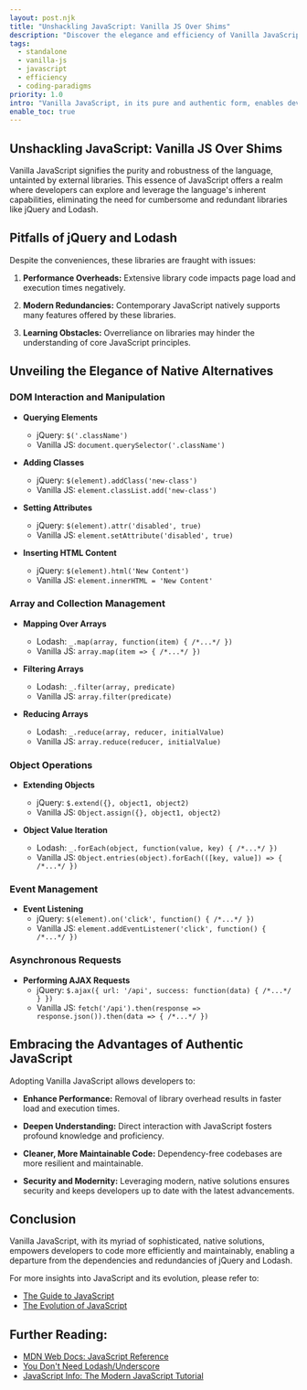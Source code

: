 ```yaml
---
layout: post.njk
title: "Unshackling JavaScript: Vanilla JS Over Shims"
description: "Discover the elegance and efficiency of Vanilla JavaScript as we explore robust and efficient alternatives to shimmed procedures offered by jQuery and Lodash, promoting cleaner and maintainable coding practices."
tags:
  - standalone
  - vanilla-js
  - javascript
  - efficiency
  - coding-paradigms
priority: 1.0
intro: "Vanilla JavaScript, in its pure and authentic form, enables developers to utilize the language's native capabilities, freeing them from the confines and redundancies of libraries like jQuery and Lodash. This article reveals the elegance of such native alternatives and advocates for purity in coding practices."
enable_toc: true
---
```


## Unshackling JavaScript: Vanilla JS Over Shims

Vanilla JavaScript signifies the purity and robustness of the language,
untainted by external libraries. This essence of JavaScript offers a realm where
developers can explore and leverage the language's inherent capabilities,
eliminating the need for cumbersome and redundant libraries like jQuery and
Lodash.

## Pitfalls of jQuery and Lodash

Despite the conveniences, these libraries are fraught with issues:

1. **Performance Overheads:** Extensive library code impacts page load and
   execution times negatively.

2. **Modern Redundancies:** Contemporary JavaScript natively supports many
   features offered by these libraries.

3. **Learning Obstacles:** Overreliance on libraries may hinder the
   understanding of core JavaScript principles.

## Unveiling the Elegance of Native Alternatives

### **DOM Interaction and Manipulation**

- **Querying Elements**
  - jQuery: `$('.className')`
  - Vanilla JS: `document.querySelector('.className')`

- **Adding Classes**
  - jQuery: `$(element).addClass('new-class')`
  - Vanilla JS: `element.classList.add('new-class')`

- **Setting Attributes**
  - jQuery: `$(element).attr('disabled', true)`
  - Vanilla JS: `element.setAttribute('disabled', true)`

- **Inserting HTML Content**
  - jQuery: `$(element).html('New Content')`
  - Vanilla JS: `element.innerHTML = 'New Content'`

### **Array and Collection Management**

- **Mapping Over Arrays**
  - Lodash: `_.map(array, function(item) { /*...*/ })`
  - Vanilla JS: `array.map(item => { /*...*/ })`

- **Filtering Arrays**
  - Lodash: `_.filter(array, predicate)`
  - Vanilla JS: `array.filter(predicate)`

- **Reducing Arrays**
  - Lodash: `_.reduce(array, reducer, initialValue)`
  - Vanilla JS: `array.reduce(reducer, initialValue)`

### **Object Operations**

- **Extending Objects**
  - jQuery: `$.extend({}, object1, object2)`
  - Vanilla JS: `Object.assign({}, object1, object2)`

- **Object Value Iteration**
  - Lodash: `_.forEach(object, function(value, key) { /*...*/ })`
  - Vanilla JS: `Object.entries(object).forEach(([key, value]) => { /*...*/ })`

### **Event Management**

- **Event Listening**
  - jQuery: `$(element).on('click', function() { /*...*/ })`
  - Vanilla JS: `element.addEventListener('click', function() { /*...*/ })`

### **Asynchronous Requests**

- **Performing AJAX Requests**
  - jQuery: `$.ajax({ url: '/api', success: function(data) { /*...*/ } })`
  - Vanilla JS:
    `fetch('/api').then(response => response.json()).then(data => { /*...*/ })`

## Embracing the Advantages of Authentic JavaScript

Adopting Vanilla JavaScript allows developers to:

- **Enhance Performance:** Removal of library overhead results in faster load
  and execution times.

- **Deepen Understanding:** Direct interaction with JavaScript fosters profound
  knowledge and proficiency.

- **Cleaner, More Maintainable Code:** Dependency-free codebases are more
  resilient and maintainable.

- **Security and Modernity:** Leveraging modern, native solutions ensures
  security and keeps developers up to date with the latest advancements.

## Conclusion

Vanilla JavaScript, with its myriad of sophisticated, native solutions, empowers
developers to code more efficiently and maintainably, enabling a departure from
the dependencies and redundancies of jQuery and Lodash.

For more insights into JavaScript and its evolution, please refer to:

- [The Guide to JavaScript](https://hexagon.56k.guru/posts/guide-to-js/introduction/)
- [The Evolution of JavaScript](https://hexagon.56k.guru/posts/guide-to-js/evolution-of-javascript/)

## Further Reading:

- [MDN Web Docs: JavaScript Reference](https://developer.mozilla.org/en-US/docs/Web/JavaScript/Reference)
- [You Don't Need Lodash/Underscore](https://github.com/you-dont-need/You-Dont-Need-Lodash-Underscore)
- [JavaScript Info: The Modern JavaScript Tutorial](https://javascript.info/)
